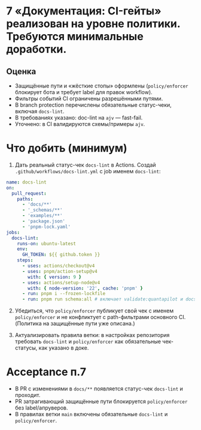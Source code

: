 # 7 «Документация: CI-гейты» реализован на уровне политики. Требуются минимальные доработки.

## Оценка

- Защищённые пути и «жёсткие стопы» оформлены (`policy/enforcer` блокирует бота и требует label для правок workflow).&#x20;
- Фильтры событий CI ограничены разрешёнными путями.&#x20;
- В branch protection перечислены обязательные статус-чеки, включая `docs-lint`.&#x20;
- В требованиях указано: doc-lint на `ajv` — fast-fail.&#x20;
- Уточнено: в CI валидируются схемы/примеры `ajv`.&#x20;

# Что добить (минимум)

1. Дать реальный статус-чек `docs-lint` в Actions. Создай `.github/workflows/docs-lint.yml` с job именем `docs-lint`:

```yaml
name: docs-lint
on:
  pull_request:
    paths:
      - 'docs/**'
      - '_schemas/**'
      - 'examples/**'
      - 'package.json'
      - 'pnpm-lock.yaml'
jobs:
  docs-lint:
    runs-on: ubuntu-latest
    env:
      GH_TOKEN: ${{ github.token }}
    steps:
      - uses: actions/checkout@v4
      - uses: pnpm/action-setup@v4
        with: { version: 9 }
      - uses: actions/setup-node@v4
        with: { node-version: '22', cache: 'pnpm' }
      - run: pnpm i --frozen-lockfile
      - run: pnpm run schema:all # включает validate:quantapilot и docs:lint
```

2. Убедиться, что `policy/enforcer` публикует свой чек с именем `policy/enforcer` и не конфликтует с path-фильтрами основного CI. (Политика на защищённые пути уже описана.) &#x20;

3. Актуализировать правила ветки: в настройках репозитория требовать `docs-lint` и `policy/enforcer` как обязательные чек-статусы, как указано в доке.&#x20;

# Acceptance п.7

- В PR с изменениями в `docs/**` появляется статус-чек `docs-lint` и проходит.
- PR затрагивающий защищённые пути блокируется `policy/enforcer` без label/апруверов.&#x20;
- В правилах ветки `main` включены обязательные `docs-lint` и `policy/enforcer`.&#x20;
